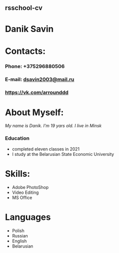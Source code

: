 ## rsschool-cv

# Danik Savin

# Contacts:
### Phone: +375296880506
### E-mail: dsavin2003@mail.ru
### https://vk.com/arrounddd
# About Myself:
_My name is Danik. I'm 19 yars old. I live in Minsk_

### Education 
- completed eleven classes in 2021
- I study at the Belarusian State Economic University 

# Skills: 
- Adobe PhotoShop
- Video Editing
- MS Office
 
 # Languages
 - Polish
 - Russian 
 - English
 - Belarusian

 